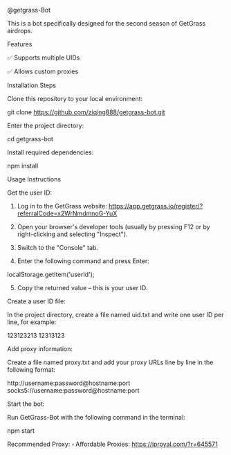 @getgrass-Bot

This is a bot specifically designed for the second season of GetGrass airdrops.

Features

✅ Supports multiple UIDs

✅ Allows custom proxies

Installation Steps

Clone this repository to your local environment:

git clone https://github.com/ziqing888/getgrass-bot.git

Enter the project directory:

cd getgrass-bot

Install required dependencies:

npm install

Usage Instructions

Get the user ID:

1. Log in to the GetGrass website: https://app.getgrass.io/register/?referralCode=x2WrNmdmnoG-YuX


2. Open your browser's developer tools (usually by pressing F12 or by right-clicking and selecting "Inspect").


3. Switch to the "Console" tab.


4. Enter the following command and press Enter:



localStorage.getItem('userId');

5. Copy the returned value – this is your user ID.



Create a user ID file:

In the project directory, create a file named uid.txt and write one user ID per line, for example:

123123213
12313123

Add proxy information:

Create a file named proxy.txt and add your proxy URLs line by line in the following format:

http://username:password@hostname:port
socks5://username:password@hostname:port

Start the bot:

Run GetGrass-Bot with the following command in the terminal:

npm start

Recommended Proxy: ▫️ Affordable Proxies:
https://iproyal.com/?r=645571

